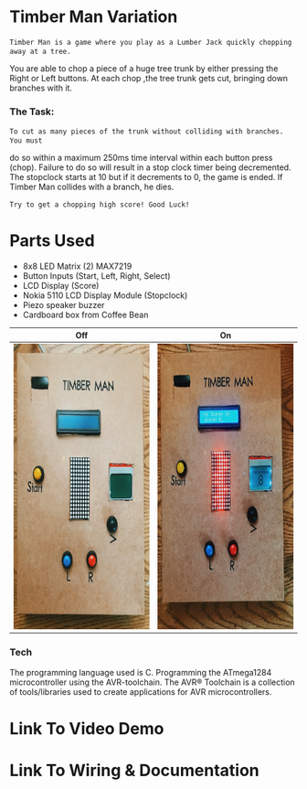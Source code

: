 # Timber Man Variation

	Timber Man is a game where you play as a Lumber Jack quickly chopping away at a tree. 
You are able to chop a piece of a huge tree trunk by either pressing the 
Right or Left buttons. At each chop ,the tree trunk gets cut, bringing down
branches with it. 

### The Task:

	To cut as many pieces of the trunk without colliding with branches. You must
do so within a maximum 250ms time interval within each button press (chop). Failure to 
do so will result in a stop clock timer being decremented. The stopclock starts at 10
but if it decrements to 0, the game is ended. If Timber Man collides with a branch, he dies.   

	Try to get a chopping high score! Good Luck! 


# Parts Used
  - 8x8 LED Matrix (2) MAX7219
  - Button Inputs (Start, Left, Right, Select)
  - LCD Display (Score)
  - Nokia 5110 LCD Display Module (Stopclock)
  - Piezo speaker buzzer
  - Cardboard box from Coffee Bean

Off             |  On
:-------------------------:|:-------------------------:
<img src="images/Setup.JPG" width="400" height="500" >  | <img src="images/TurnedOn.JPG" width="400" height="500"> 

### Tech
The programming language used is C. Programming the ATmega1284 microcontroller using the AVR-toolchain.
The AVR® Toolchain is a collection of tools/libraries used to create applications for AVR microcontrollers. 


# Link To Video Demo

# Link To Wiring & Documentation



